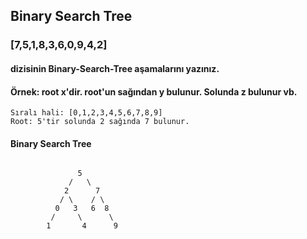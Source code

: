 ## Binary Search Tree
### [7,5,1,8,3,6,0,9,4,2]
#### dizisinin Binary-Search-Tree aşamalarını yazınız.
#### Örnek: root x'dir. root'un sağından y bulunur. Solunda z bulunur vb.

```
Sıralı hali: [0,1,2,3,4,5,6,7,8,9]
Root: 5'tir solunda 2 sağında 7 bulunur.
```
#### Binary Search Tree
```

               5
             /   \
            2      7
           / \    / \
          0   3   6  8
         /     \      \
        1       4      9
 ```